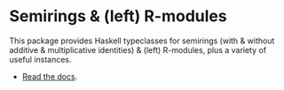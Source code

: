 # Semirings & (left) R-modules

This package provides Haskell typeclasses for semirings (with & without additive & multiplicative identities) & (left) R-modules, plus a variety of useful instances.

- [Read the docs][docs].

[docs]: http://antitypical.com/semirings-modules/
